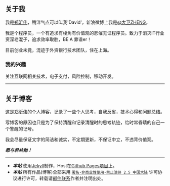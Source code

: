 ## 关于我

我是[郑昕伟](http://davz.me)，稍洋气点可以叫我'David'，新浪微博上我是[@大卫ZHENG](http://weibo.com/davidzxw)。

我是个程序员，一个有追求有棱角有价值观的悲催无证程序员。致力于消灭IT行业资深老混子，追求效率取胜，BE A 靠谱er！

目前创业未竟，混迹于外资银行技术团队，住在上海。

### 我的兴趣

关注互联网相关技术，电子支付，风险控制，移动开发。

---

## 关于博客

这是[郑昕伟](http://davz.me)的个人博客，记录了一些个人思考，自我反省，技术心得和问题总结。

写博客的原因也只是为了保持清醒和记录清醒时的思考轨迹，给时常昏聩的自己一个警醒的记号。

我会尽量保证文字的简洁和诚实，不定期更新，不保证中立，不违背价值观。

***愿与君共勉！***

---

 * ___本站___ 使用[Jekyll](http://jekyllrb.com/)制作，Host在[Github Pages项目](http://pages.github.com/)上。
 * ___本站___ 所有作品(博客)全部采用 [`署名-非商业性使用-禁止演绎 2.5 中国大陆`](http://creativecommons.org/licenses/by-nc-nd/2.5/cn/) 许可协议进行许可，转载请[邮件联系](mailto:inoyucom@gmail.com)作者并注明出处。
